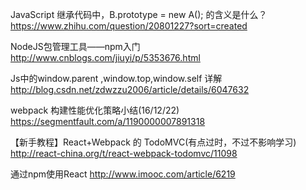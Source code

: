 ﻿JavaScript 继承代码中，B.prototype = new A(); 的含义是什么？
https://www.zhihu.com/question/20801227?sort=created

NodeJS包管理工具——npm入门
http://www.cnblogs.com/jiuyi/p/5353676.html

Js中的window.parent ,window.top,window.self 详解
http://blog.csdn.net/zdwzzu2006/article/details/6047632

webpack 构建性能优化策略小结(16/12/22)
https://segmentfault.com/a/1190000007891318

【新手教程】React+Webpack 的 TodoMVC(有点过时，不过不影响学习)
http://react-china.org/t/react-webpack-todomvc/11098

通过npm使用React
http://www.imooc.com/article/6219
